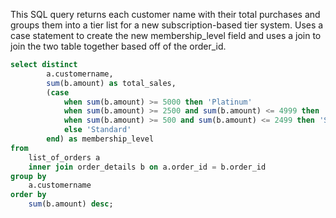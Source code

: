 This SQL query returns each customer name with their total purchases and groups them into a tier list for a new subscription-based tier system. Uses a case statement to create the new membership_level field and uses a join to join the two table together based off of the order_id.
```sql
select distinct
		a.customername,
		sum(b.amount) as total_sales,
		(case 
			when sum(b.amount) >= 5000 then 'Platinum'
			when sum(b.amount) >= 2500 and sum(b.amount) <= 4999 then 'Gold'
			when sum(b.amount) >= 500 and sum(b.amount) <= 2499 then 'Silver'
			else 'Standard'
		end) as membership_level
from
	list_of_orders a
	inner join order_details b on a.order_id = b.order_id
group by
	a.customername
order by
	sum(b.amount) desc;
```
